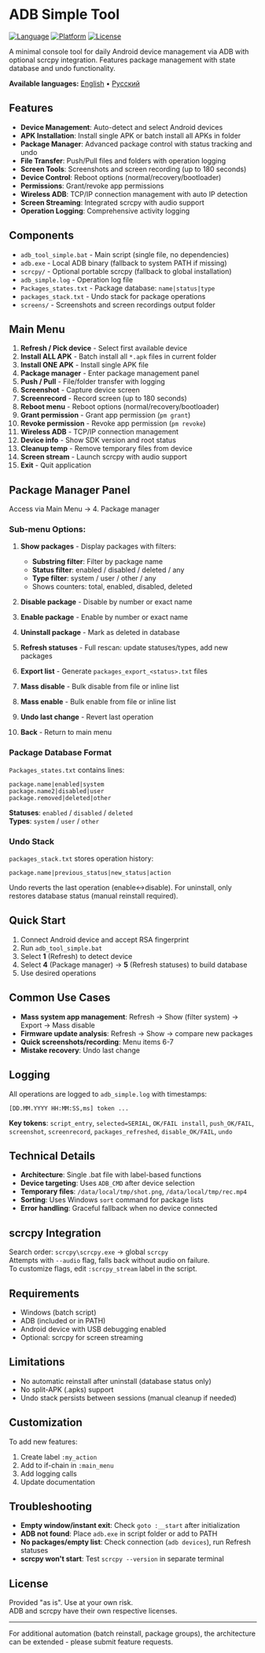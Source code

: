 # ADB Simple Tool

[![Language](https://img.shields.io/badge/Language-Batch-blue)](adb_tool_simple.bat)
[![Platform](https://img.shields.io/badge/Platform-Windows-green)](README.md)
[![License](https://img.shields.io/badge/License-As%20Is-orange)](README.md)

A minimal console tool for daily Android device management via ADB with optional scrcpy integration. Features package management with state database and undo functionality.

**Available languages:** [English](README.md) • [Русский](README_ru.md)

## Features

- **Device Management**: Auto-detect and select Android devices
- **APK Installation**: Install single APK or batch install all APKs in folder
- **Package Manager**: Advanced package control with status tracking and undo
- **File Transfer**: Push/Pull files and folders with operation logging
- **Screen Tools**: Screenshots and screen recording (up to 180 seconds)
- **Device Control**: Reboot options (normal/recovery/bootloader)
- **Permissions**: Grant/revoke app permissions
- **Wireless ADB**: TCP/IP connection management with auto IP detection
- **Screen Streaming**: Integrated scrcpy with audio support
- **Operation Logging**: Comprehensive activity logging

## Components

- `adb_tool_simple.bat` - Main script (single file, no dependencies)
- `adb.exe` - Local ADB binary (fallback to system PATH if missing)
- `scrcpy/` - Optional portable scrcpy (fallback to global installation)
- `adb_simple.log` - Operation log file
- `Packages_states.txt` - Package database: `name|status|type`
- `packages_stack.txt` - Undo stack for package operations
- `screens/` - Screenshots and screen recordings output folder

## Main Menu

1. **Refresh / Pick device** - Select first available device
2. **Install ALL APK** - Batch install all `*.apk` files in current folder
3. **Install ONE APK** - Install single APK file
4. **Package manager** - Enter package management panel
5. **Push / Pull** - File/folder transfer with logging
6. **Screenshot** - Capture device screen
7. **Screenrecord** - Record screen (up to 180 seconds)
8. **Reboot menu** - Reboot options (normal/recovery/bootloader)
9. **Grant permission** - Grant app permission (`pm grant`)
10. **Revoke permission** - Revoke app permission (`pm revoke`)
11. **Wireless ADB** - TCP/IP connection management
12. **Device info** - Show SDK version and root status
13. **Cleanup temp** - Remove temporary files from device
14. **Screen stream** - Launch scrcpy with audio support
0. **Exit** - Quit application

## Package Manager Panel

Access via Main Menu → 4. Package manager

### Sub-menu Options:

1. **Show packages** - Display packages with filters:
   - **Substring filter**: Filter by package name
   - **Status filter**: enabled / disabled / deleted / any
   - **Type filter**: system / user / other / any
   - Shows counters: total, enabled, disabled, deleted

2. **Disable package** - Disable by number or exact name
3. **Enable package** - Enable by number or exact name
4. **Uninstall package** - Mark as deleted in database
5. **Refresh statuses** - Full rescan: update statuses/types, add new packages
6. **Export list** - Generate `packages_export_<status>.txt` files
7. **Mass disable** - Bulk disable from file or inline list
8. **Mass enable** - Bulk enable from file or inline list
9. **Undo last change** - Revert last operation
0. **Back** - Return to main menu

### Package Database Format

`Packages_states.txt` contains lines:
```
package.name|enabled|system
package.name2|disabled|user
package.removed|deleted|other
```

**Statuses**: `enabled` / `disabled` / `deleted`  
**Types**: `system` / `user` / `other`

### Undo Stack

`packages_stack.txt` stores operation history:
```
package.name|previous_status|new_status|action
```

Undo reverts the last operation (enable↔disable). For uninstall, only restores database status (manual reinstall required).

## Quick Start

1. Connect Android device and accept RSA fingerprint
2. Run `adb_tool_simple.bat`
3. Select **1** (Refresh) to detect device
4. Select **4** (Package manager) → **5** (Refresh statuses) to build database
5. Use desired operations

## Common Use Cases

- **Mass system app management**: Refresh → Show (filter system) → Export → Mass disable
- **Firmware update analysis**: Refresh → Show → compare new packages
- **Quick screenshots/recording**: Menu items 6-7
- **Mistake recovery**: Undo last change

## Logging

All operations are logged to `adb_simple.log` with timestamps:
```
[DD.MM.YYYY HH:MM:SS,ms] token ...
```

**Key tokens**: `script_entry`, `selected=SERIAL`, `OK/FAIL install`, `push_OK/FAIL`, `screenshot`, `screenrecord`, `packages_refreshed`, `disable_OK/FAIL`, `undo`

## Technical Details

- **Architecture**: Single .bat file with label-based functions
- **Device targeting**: Uses `ADB_CMD` after device selection
- **Temporary files**: `/data/local/tmp/shot.png`, `/data/local/tmp/rec.mp4`
- **Sorting**: Uses Windows `sort` command for package lists
- **Error handling**: Graceful fallback when no device connected

## scrcpy Integration

Search order: `scrcpy\scrcpy.exe` → global `scrcpy`  
Attempts with `--audio` flag, falls back without audio on failure.  
To customize flags, edit `:scrcpy_stream` label in the script.

## Requirements

- Windows (batch script)
- ADB (included or in PATH)
- Android device with USB debugging enabled
- Optional: scrcpy for screen streaming

## Limitations

- No automatic reinstall after uninstall (database status only)
- No split-APK (.apks) support
- Undo stack persists between sessions (manual cleanup if needed)

## Customization

To add new features:
1. Create label `:my_action`
2. Add to if-chain in `:main_menu`
3. Add logging calls
4. Update documentation

## Troubleshooting

- **Empty window/instant exit**: Check `goto :__start` after initialization
- **ADB not found**: Place `adb.exe` in script folder or add to PATH
- **No packages/empty list**: Check connection (`adb devices`), run Refresh statuses
- **scrcpy won't start**: Test `scrcpy --version` in separate terminal

## License

Provided "as is". Use at your own risk.  
ADB and scrcpy have their own respective licenses.

---

For additional automation (batch reinstall, package groups), the architecture can be extended - please submit feature requests.
